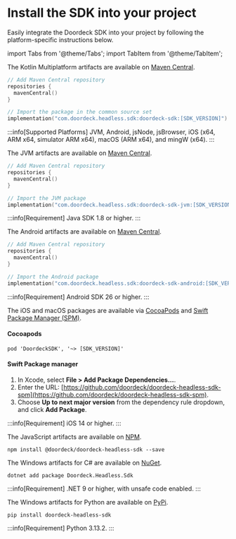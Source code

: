 # Install the SDK into your project

Easily integrate the Doordeck SDK into your project by following the platform-specific instructions below.

import Tabs from '@theme/Tabs';
import TabItem from '@theme/TabItem';

<Tabs>
<TabItem value="kmp" label="KMP">

The Kotlin Multiplatform artifacts are available on [Maven Central](https://central.sonatype.com/artifact/com.doordeck.headless.sdk/doordeck-sdk).

```kotlin showLineNumbers title="build.gradle.kts"
// Add Maven Central repository
repositories {
  mavenCentral()
}

// Import the package in the common source set
implementation("com.doordeck.headless.sdk:doordeck-sdk:[SDK_VERSION]")
```

:::info[Supported Platforms]
JVM, Android, jsNode, jsBrowser, iOS (x64, ARM x64, simulator ARM x64), macOS (ARM x64), and mingW (x64).
:::

</TabItem>
<TabItem value="jvm" label="JVM">

The JVM artifacts are available on [Maven Central](https://central.sonatype.com/artifact/com.doordeck.headless.sdk/doordeck-sdk-jvm).

```kotlin showLineNumbers title="build.gradle.kts"
// Add Maven Central repository
repositories {
  mavenCentral()
}

// Import the JVM package
implementation("com.doordeck.headless.sdk:doordeck-sdk-jvm:[SDK_VERSION]")
```
:::info[Requirement]
Java SDK 1.8 or higher.
:::

</TabItem>
<TabItem value="android" label="Android">

The Android artifacts are available on [Maven Central](https://central.sonatype.com/artifact/com.doordeck.headless.sdk/doordeck-sdk-android).

```kotlin showLineNumbers title="build.gradle.kts"
// Add Maven Central repository
repositories {
  mavenCentral()
}

// Import the Android package
implementation("com.doordeck.headless.sdk:doordeck-sdk-android:[SDK_VERSION]")
```
:::info[Requirement]
Android SDK 26 or higher.
:::

</TabItem>
<TabItem value="swift" label="Swift">

The iOS and macOS packages are available via [CocoaPods](https://cocoapods.org/pods/DoordeckSDK) and [Swift Package Manager (SPM)](https://github.com/doordeck/doordeck-headless-sdk-spm).

#### Cocoapods
```pod 'DoordeckSDK', '~> [SDK_VERSION]'```

#### Swift Package manager
1. In Xcode, select **File > Add Package Dependencies...**.
2. Enter the URL: [https://github.com/doordeck/doordeck-headless-sdk-spm](https://github.com/doordeck/doordeck-headless-sdk-spm).
3. Choose **Up to next major version** from the dependency rule dropdown, and click **Add Package**.

:::info[Requirement]
iOS 14 or higher.
:::

</TabItem>
<TabItem value="js" label="JavaScript">

The JavaScript artifacts are available on [NPM](https://www.npmjs.com/package/@doordeck/doordeck-headless-sdk).

```shell title="Shell"
npm install @doordeck/doordeck-headless-sdk --save
```

</TabItem>
<TabItem value="csharp" label="C#">

The Windows artifacts for C# are available on [NuGet](https://www.nuget.org/packages/Doordeck.Headless.Sdk).

```shell title="Shell"
dotnet add package Doordeck.Headless.Sdk
```
:::info[Requirement]
.NET 9 or higher, with unsafe code enabled.
:::

</TabItem>
<TabItem value="python" label="Python">

The Windows artifacts for Python are available on [PyPi](https://pypi.org/project/doordeck-headless-sdk/).

```shell title="Shell"
pip install doordeck-headless-sdk
```
:::info[Requirement]
Python 3.13.2.
:::

</TabItem>
</Tabs>

